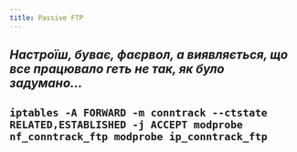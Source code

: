 ```yaml
---
title: Passive FTP
---
```


_Настроїш, буває, фаєрвол, а виявляється, що все працювало геть не так, як було задумано..._
-----
`iptables -A FORWARD -m conntrack --ctstate RELATED,ESTABLISHED -j ACCEPT
modprobe nf_conntrack_ftp
modprobe ip_conntrack_ftp`
-----